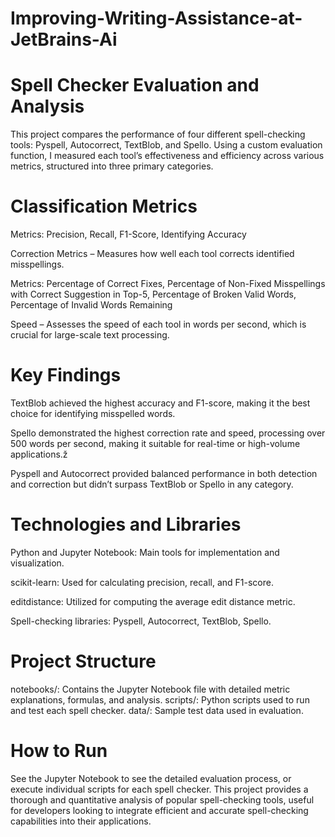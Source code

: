 # Improving-Writing-Assistance-at-JetBrains-Ai

# Spell Checker Evaluation and Analysis

This project compares the performance of four different spell-checking tools: Pyspell, Autocorrect, TextBlob, and Spello. Using a custom evaluation function, I measured each tool’s effectiveness and efficiency across various metrics, structured into three primary categories.

# Classification Metrics

Metrics: Precision, Recall, F1-Score, Identifying Accuracy

Correction Metrics – Measures how well each tool corrects identified misspellings.

Metrics: Percentage of Correct Fixes, Percentage of Non-Fixed Misspellings with Correct Suggestion in Top-5, Percentage of Broken Valid Words, Percentage of Invalid Words Remaining

Speed – Assesses the speed of each tool in words per second, which is crucial for large-scale text processing.

# Key Findings

TextBlob achieved the highest accuracy and F1-score, making it the best choice for identifying misspelled words.

Spello demonstrated the highest correction rate and speed, processing over 500 words per second, making it suitable for real-time or high-volume applications.ž

Pyspell and Autocorrect provided balanced performance in both detection and correction but didn’t surpass TextBlob or Spello in any category.

# Technologies and Libraries

Python and Jupyter Notebook: Main tools for implementation and visualization.

scikit-learn: Used for calculating precision, recall, and F1-score.

editdistance: Utilized for computing the average edit distance metric.

Spell-checking libraries: Pyspell, Autocorrect, TextBlob, Spello.

# Project Structure

notebooks/: Contains the Jupyter Notebook file with detailed metric explanations, formulas, and analysis.
scripts/: Python scripts used to run and test each spell checker.
data/: Sample test data used in evaluation.

# How to Run
See the Jupyter Notebook to see the detailed evaluation process, or execute individual scripts for each spell checker.
This project provides a thorough and quantitative analysis of popular spell-checking tools, useful for developers looking to integrate efficient and accurate spell-checking capabilities into their applications.
